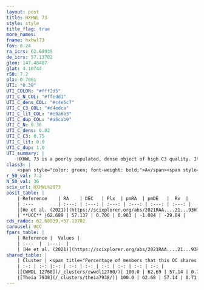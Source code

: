 ```yaml
---
layout: post
title: HXHWL 73
style: style
title_flag: true
more_names: 
fname: hxhwl73
fov: 0.24
ra_icrs: 62.68939
de_icrs: 57.13702
glon: 147.48487
glat: 4.10744
r50: 7.2
plx: 0.7061
UTI: "0.39"
UTI_COLOR: "#fff2d5"
UTI_C_N_COL: "#ffedd1"
UTI_C_dens_COL: "#c4e5c7"
UTI_C_C3_COL: "#d4edca"
UTI_C_lit_COL: "#e0a6b3"
UTI_C_dup_COL: "#a6cab9"
UTI_C_N: 0.36
UTI_C_dens: 0.82
UTI_C_C3: 0.75
UTI_C_lit: 0.0
UTI_C_dup: 1.0
UTI_summary: |
    HXHWL 73 is a poorly populated, dense object of high C3 quality. It is rarely studied in the literature. This object shares a large percentage of members with 2 later reported entries.
class3: |
    <span style="color: green; font-weight: bold;">A</span><span style="color: #FFC300; font-weight: bold;">B</span>
r_50_val: 7.2
N_50_val: 36
scix_url: HXHWL%2073
posit_table: |
    | Reference    | RA    | DEC   | Plx  | pmRA  | pmDE   |  Rv  |
    | :---         | :---: | :---: | :---: | :---: | :---: | :---: |
    |[He et al. (2021)](https://scixplorer.org/abs/2021RAA....21...93H) | 62.692 | 57.153 | 0.69 | 1.04 | -1.06 | -- |
    | **UCC** |62.689 | 57.137 | 0.706 | 0.983 | -1.084 | -29.84 | 
cds_radec: 62.68939,+57.13702
carousel: UCC
fpars_table: |
    | Reference |  Values |
    | :---  |  :---:  |
    | [He et al. (2021)](https://scixplorer.org/abs/2021RAA....21...93H) | `AG=2.1, m-M=10.4, logAge=7.82, Z=0.018` |
shared_table: |
    | Cluster | <span title="Percentage of members that this OC shares with the ones listed">%</span>   | RA   | DEC   | Plx   | pmRA  | pmDE  | Rv | UTI |
    | :-: | :-: |:-: | :-: | :-: | :-: | :-: | :-: | :-: |
    |[CWWDL 12760](/_clusters/cwwdl12760/)| 100.0 | 62.69 | 57.14 | 0.71 | 0.95 | -1.08 | -29.84 |0.17 |
    |[Theia 7938](/_clusters/theia7938/)| 100.0 | 62.68 | 57.14 | 0.71 | 0.95 | -1.08 | -29.84 |0.02 |
---
```

